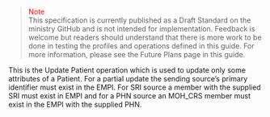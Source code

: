 ><span style="color:red">Note</span><br>This specification is currently published as a Draft Standard on the ministry GitHub and is not intended for implementation. Feedback is welcome but readers should understand that there is more work to be done in testing the profiles and operations defined in this guide. For more information, please see the Future Plans page in this guide.

This is the Update Patient operation which is used to update only some attributes of a Patient.  For a partial update the sending source’s primary identifier must exist in the EMPI. For SRI source a member with the supplied SRI must exist in EMPI and for a PHN source an MOH_CRS member must exist in the EMPI with the supplied PHN.
